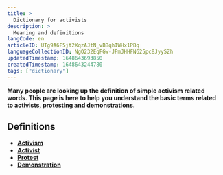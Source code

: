```yaml
---
title: >
  Dictionary for activists
description: >
  Meaning and definitions
langCode: en
articleID: UTg9A6F5jt2XqzAJtN_vBBqhIWHx1PBq
languageCollectionID: NgO232EqFGw-JPmJHHFN625pc8JyySZh
updatedTimestamp: 1648643693850
createdTimestamp: 1648643244780
tags: ["dictionary"]
---
```


**Many people are looking up the definition of simple activism related words. This page is here to help you understand the basic terms related to activists, protesting and demonstrations.**

## **Definitions**

-   [**Activism**](/dictionary/activism)
-   [**Activist**](/dictionary/activist)
-   [**Protest**](/dictionary/protest)
-   [**Demonstration**](/dictionary/demonstration)